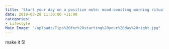 ```yaml
---
title: 'Start your day on a positive note: mood-boosting morning rituals'
date: 2019-03-28 11:30:00 +11:00
categories:
- Lifestyle
Main Image: "/uploads/Tips%20for%20starting%20your%20day%20right.jpg"
---
```


make it 5! 